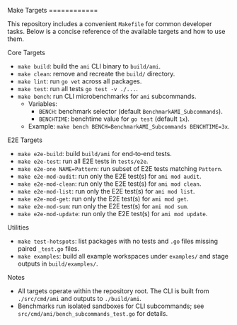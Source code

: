 Make Targets ============

This repository includes a convenient `Makefile` for common developer tasks. Below is a concise reference of the
available targets and how to use them.

Core Targets
- `make build`: build the `ami` CLI binary to `build/ami`.
- `make clean`: remove and recreate the `build/` directory.
- `make lint`: run `go vet` across all packages.
- `make test`: run all tests `go test -v ./...`.
- `make bench`: run CLI microbenchmarks for `ami` subcommands.
  - Variables:
    - `BENCH`: benchmark selector (default `BenchmarkAMI_Subcommands`).
    - `BENCHTIME`: benchtime value for `go test` (default `1x`).
  - Example: `make bench BENCH=BenchmarkAMI_Subcommands BENCHTIME=3x`.

E2E Targets
- `make e2e-build`: build `build/ami` for end‑to‑end tests.
- `make e2e-test`: run all E2E tests in `tests/e2e`.
- `make e2e-one NAME=Pattern`: run subset of E2E tests matching `Pattern`.
- `make e2e-mod-audit`: run only the E2E test(s) for `ami mod audit`.
- `make e2e-mod-clean`: run only the E2E test(s) for `ami mod clean`.
- `make e2e-mod-list`: run only the E2E test(s) for `ami mod list`.
- `make e2e-mod-get`: run only the E2E test(s) for `ami mod get`.
- `make e2e-mod-sum`: run only the E2E test(s) for `ami mod sum`.
- `make e2e-mod-update`: run only the E2E test(s) for `ami mod update`.

Utilities
- `make test-hotspots`: list packages with no tests and `.go` files missing paired `_test.go` files.
- `make examples`: build all example workspaces under `examples/` and stage outputs in `build/examples/`.

Notes
- All targets operate within the repository root. The CLI is built from `./src/cmd/ami` and outputs to `./build/ami`.
- Benchmarks run isolated sandboxes for CLI subcommands; see `src/cmd/ami/bench_subcommands_test.go` for details.

